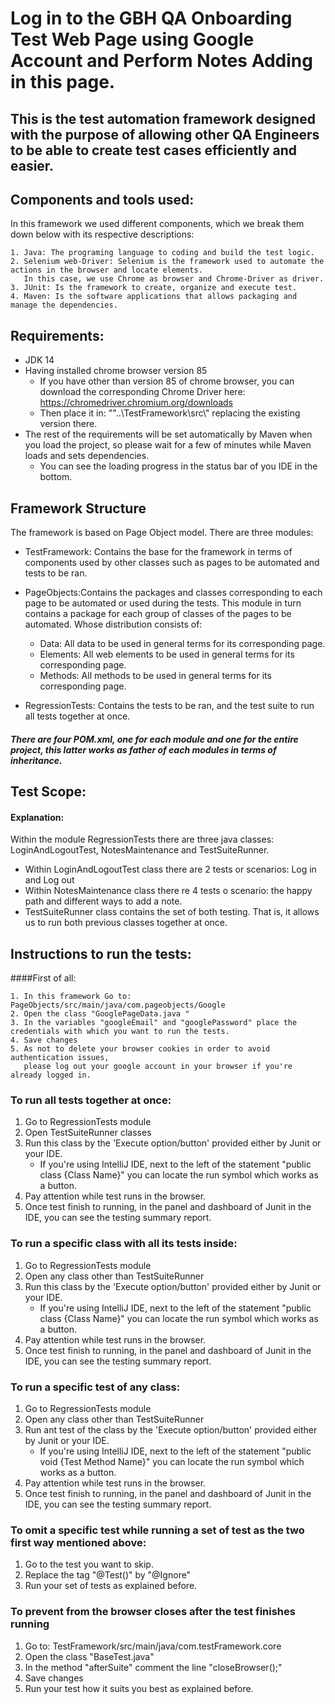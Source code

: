 # Log in to the GBH QA Onboarding Test Web Page using Google Account and Perform Notes Adding in this page.
## This is the test automation framework designed with the purpose of allowing other QA Engineers to be able to create test cases efficiently and easier.


## Components and tools used:
In this framework we used different components, which we break them down below with its respective descriptions:
```
1. Java: The programing language to coding and build the test logic.
2. Selenium web-Driver: Selenium is the framework used to automate the actions in the browser and locate elements.
   In this case, we use Chrome as browser and Chrome-Driver as driver.
3. JUnit: Is the framework to create, organize and execute test.
4. Maven: Is the software applications that allows packaging and manage the dependencies.
```

## Requirements:
* JDK 14
* Having installed chrome browser version 85 
  - If you have other than version 85 of chrome browser, you can download the corresponding Chrome Driver here:
    https://chromedriver.chromium.org/downloads
  - Then place it in: ""..\\TestFramework\\src\\" replacing the existing version there.
* The rest of the requirements will be set automatically by Maven when you load the project,
  so please wait for a few of minutes while Maven loads and sets dependencies.
  - You can see the loading progress in the status bar of you IDE in the bottom. 

## Framework Structure
The framework is based on Page Object model. There are three modules:
* TestFramework: Contains the base for the framework in terms of components used by other classes such as pages to be automated and tests to be ran.
* PageObjects:Contains the packages and classes corresponding to each page to be automated or used during the tests.
  This module in turn contains a package for each group of classes of the pages to be automated. Whose distribution consists of:
  - Data: All data to be used in general terms for its corresponding page.
  - Elements: All web elements to be used in general terms for its corresponding page.
  - Methods:  All methods to be used in general terms for its corresponding page.

* RegressionTests: Contains the tests to be ran, and the test suite to run all tests together at once.

##### There are four POM.xml, one for each module and one for the entire project, this latter works as father of each modules in terms of inheritance.  


## Test Scope:
#### Explanation:
Within the module RegressionTests there are three java classes: LoginAndLogoutTest, NotesMaintenance and TestSuiteRunner.
* Within LoginAndLogoutTest class there are 2 tests or scenarios: Log in and Log out
* Within NotesMaintenance class there re 4 tests o scenario: the happy path and different ways to add a note.
* TestSuiteRunner class contains the set of both testing. That is, it allows us to run both previous classes together at once.


## Instructions to run the tests:
####First of all:
```
1. In this framework Go to: PageObjects/src/main/java/com.pageobjects/Google 
2. Open the class "GooglePageData.java "
3. In the variables "googleEmail" and "googlePassword" place the credentials with which you want to run the tests.
4. Save changes
5. As not to delete your browser cookies in order to avoid authentication issues, 
   please log out your google account in your browser if you're already logged in.

```

### To run all tests together at once:
1. Go to RegressionTests module
2. Open TestSuiteRunner classes
3. Run this class by the 'Execute option/button' provided either by Junit or your IDE.
   - If you're using IntelliJ IDE, next to the left of the statement "public class {Class Name}" you can locate the run symbol which works as a button.
4. Pay attention while test runs in the browser.
5. Once test finish to running, in the panel and dashboard of Junit in the IDE, you can see the testing summary report.

### To run a specific class with all its tests inside:
1. Go to RegressionTests module
2. Open any class other than TestSuiteRunner
3. Run this class by the 'Execute option/button' provided either by Junit or your IDE.
   - If you're using IntelliJ IDE, next to the left of the statement "public class {Class Name}" you can locate the run symbol which works as a button.
4. Pay attention while test runs in the browser.
5. Once test finish to running, in the panel and dashboard of Junit in the IDE, you can see the testing summary report.

### To run a specific test of any class:
1. Go to RegressionTests module
2. Open any class other than TestSuiteRunner
3. Run ant test of the class by the 'Execute option/button' provided either by Junit or your IDE.
   - If you're using IntelliJ IDE, next to the left of the statement "public void {Test Method Name}" you can locate the run symbol which works as a button.
4. Pay attention while test runs in the browser.
5. Once test finish to running, in the panel and dashboard of Junit in the IDE, you can see the testing summary report.

### To omit a specific test while running a set of test as the two first way mentioned above:
1. Go to the test you want to skip.
2. Replace the tag "@Test()" by "@Ignore"
3. Run your set of tests as explained before.

### To prevent from the browser closes after the test finishes running
1. Go to: TestFramework/src/main/java/com.testFramework.core
2. Open the class "BaseTest.java"
3. In the method "afterSuite" comment the line "closeBrowser();"
4. Save changes
3. Run your test how it suits you best as explained before.

